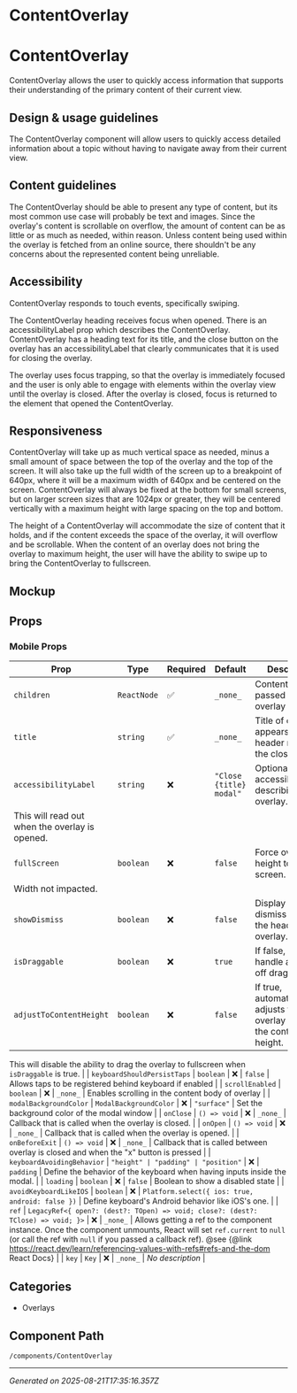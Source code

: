 # ContentOverlay

# ContentOverlay

ContentOverlay allows the user to quickly access information that supports their
understanding of the primary content of their current view.

## Design & usage guidelines

The ContentOverlay component will allow users to quickly access detailed
information about a topic without having to navigate away from their current
view.

## Content guidelines

The ContentOverlay should be able to present any type of content, but its most
common use case will probably be text and images. Since the overlay's content is
scrollable on overflow, the amount of content can be as little or as much as
needed, within reason. Unless content being used within the overlay is fetched
from an online source, there shouldn't be any concerns about the represented
content being unreliable.

## Accessibility

ContentOverlay responds to touch events, specifically swiping.

The ContentOverlay heading receives focus when opened. There is an
accessibilityLabel prop which describes the ContentOverlay. ContentOverlay has a
heading text for its title, and the close button on the overlay has an
accessibilityLabel that clearly communicates that it is used for closing the
overlay.

The overlay uses focus trapping, so that the overlay is immediately focused and
the user is only able to engage with elements within the overlay view until the
overlay is closed. After the overlay is closed, focus is returned to the element
that opened the ContentOverlay.

## Responsiveness

ContentOverlay will take up as much vertical space as needed, minus a small
amount of space between the top of the overlay and the top of the screen. It
will also take up the full width of the screen up to a breakpoint of 640px,
where it will be a maximum width of 640px and be centered on the screen.
ContentOverlay will always be fixed at the bottom for small screens, but on
larger screen sizes that are 1024px or greater, they will be centered vertically
with a maximum height with large spacing on the top and bottom.

The height of a ContentOverlay will accommodate the size of content that it
holds, and if the content exceeds the space of the overlay, it will overflow and
be scrollable. When the content of an overlay does not bring the overlay to
maximum height, the user will have the ability to swipe up to bring the
ContentOverlay to fullscreen.

## Mockup

<Figma
  collapsable
  url="https://www.figma.com/file/avvgu5SkbBvS8lGVePBsqO/Product%2FMobile?node-id=46695%3A174234&t=99B8hWLcDU6BdfTe-1"
/>

## Props

### Mobile Props

| Prop                                           | Type        | Required | Default                 | Description                                                              |
| ---------------------------------------------- | ----------- | -------- | ----------------------- | ------------------------------------------------------------------------ |
| `children`                                     | `ReactNode` | ✅       | `_none_`                | Content to be passed into the overlay                                    |
| `title`                                        | `string`    | ✅       | `_none_`                | Title of overlay, appears in the header next to the close button.        |
| `accessibilityLabel`                           | `string`    | ❌       | `"Close {title} modal"` | Optional accessibilityLabel describing the overlay.                      |
| This will read out when the overlay is opened. |
| `fullScreen`                                   | `boolean`   | ❌       | `false`                 | Force overlay height to fill the screen.                                 |
| Width not impacted.                            |
| `showDismiss`                                  | `boolean`   | ❌       | `false`                 | Display the dismiss button in the header of the overlay.                 |
| `isDraggable`                                  | `boolean`   | ❌       | `true`                  | If false, hides the handle and turns off dragging.                       |
| `adjustToContentHeight`                        | `boolean`   | ❌       | `false`                 | If true, automatically adjusts the overlay height to the content height. |

This will disable the ability to drag the overlay to fullscreen when
`isDraggable` is true. | | `keyboardShouldPersistTaps` | `boolean` | ❌ |
`false` | Allows taps to be registered behind keyboard if enabled | |
`scrollEnabled` | `boolean` | ❌ | `_none_` | Enables scrolling in the content
body of overlay | | `modalBackgroundColor` | `ModalBackgroundColor` | ❌ |
`"surface"` | Set the background color of the modal window | | `onClose` |
`() => void` | ❌ | `_none_` | Callback that is called when the overlay is
closed. | | `onOpen` | `() => void` | ❌ | `_none_` | Callback that is called
when the overlay is opened. | | `onBeforeExit` | `() => void` | ❌ | `_none_` |
Callback that is called between overlay is closed and when the "x" button is
pressed | | `keyboardAvoidingBehavior` | `"height" | "padding" | "position"` |
❌ | `padding` | Define the behavior of the keyboard when having inputs inside
the modal. | | `loading` | `boolean` | ❌ | `false` | Boolean to show a disabled
state | | `avoidKeyboardLikeIOS` | `boolean` | ❌ |
`Platform.select({ ios: true, android: false })` | Define keyboard's Android
behavior like iOS's one. | | `ref` |
`LegacyRef<{ open?: (dest?: TOpen) => void; close?: (dest?: TClose) => void; }>`
| ❌ | `_none_` | Allows getting a ref to the component instance. Once the
component unmounts, React will set `ref.current` to `null` (or call the ref with
`null` if you passed a callback ref). @see {@link
https://react.dev/learn/referencing-values-with-refs#refs-and-the-dom React
Docs} | | `key` | `Key` | ❌ | `_none_` | _No description_ |

## Categories

- Overlays

## Component Path

`/components/ContentOverlay`

---

_Generated on 2025-08-21T17:35:16.357Z_

